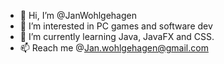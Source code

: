 - 👋 Hi, I’m @JanWohlgehagen
- 👀 I’m interested in PC games and software dev
- 🌱 I’m currently learning Java, JavaFX and CSS.
- 📫 Reach me @Jan.wohlgehagen@gmail.com

<!---
JanWohlgehagen/JanWohlgehagen is a ✨ special ✨ repository because its `README.md` (this file) appears on your GitHub profile.
You can click the Preview link to take a look at your changes.
--->
